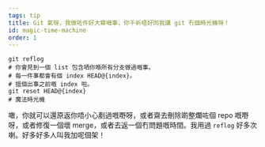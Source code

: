 ```yaml
---
tags: tip
title: Git 氣呀，我做咗件好大齋嘅事，你千祈唔好同我講 git 冇個時光機呀！
id: magic-time-machine
order: 1
---
```


```git
git reflog
# 你會見到一個 list 包含哂你喺所有分支做過嘅事。
# 每一件事都會有個 index HEAD@{index}。
# 搵個出事之前嘅 index 啦。
git reset HEAD@{index}
# 魔法時光機
```

噉，你就可以還原返你唔小心剷過嘅嘢呀，或者齋去刪除啲整爛咗個 repo 嘅嘢呀，或者修復一個壞 merge，或者去返一個冇問題嘅時間。我用過 `reflog` 好多次喇。好多好多人叫我加呢個架！
